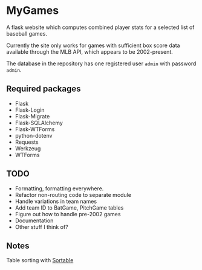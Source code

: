 # MyGames
A flask website which computes combined player stats for a selected list of baseball games.  

Currently the site only works for games with sufficient box score data available through the MLB API, which appears to be 2002-present.  

The database in the repository has one registered user `admin` with password `admin`.

## Required packages
- Flask
- Flask-Login
- Flask-Migrate
- Flask-SQLAlchemy
- Flask-WTForms
- python-dotenv
- Requests
- Werkzeug
- WTForms

## TODO
- Formatting, formatting everywhere.
- Refactor non-routing code to separate module
- Handle variations in team names
- Add team ID to BatGame, PitchGame tables
- Figure out how to handle pre-2002 games
- Documentation
- Other stuff I think of?

## Notes
Table sorting with [Sortable](https://github.com/HubSpot/sortable)
